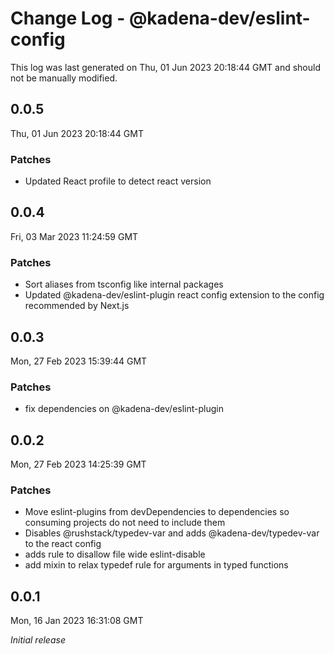 # Change Log - @kadena-dev/eslint-config

This log was last generated on Thu, 01 Jun 2023 20:18:44 GMT and should not be manually modified.

## 0.0.5
Thu, 01 Jun 2023 20:18:44 GMT

### Patches

- Updated React profile to detect react version

## 0.0.4
Fri, 03 Mar 2023 11:24:59 GMT

### Patches

- Sort aliases from tsconfig like internal packages
- Updated @kadena-dev/eslint-plugin react config extension to the config recommended by Next.js

## 0.0.3
Mon, 27 Feb 2023 15:39:44 GMT

### Patches

- fix dependencies on @kadena-dev/eslint-plugin

## 0.0.2
Mon, 27 Feb 2023 14:25:39 GMT

### Patches

- Move eslint-plugins from devDependencies to dependencies so consuming projects do not need to include them
- Disables @rushstack/typedev-var and adds @kadena-dev/typedev-var to the react config
- adds rule to disallow file wide eslint-disable
- add mixin to relax typedef rule for arguments in typed functions

## 0.0.1
Mon, 16 Jan 2023 16:31:08 GMT

_Initial release_

